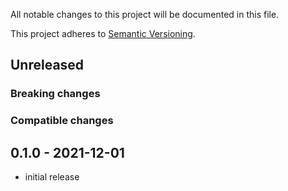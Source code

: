 All notable changes to this project will be documented in this file.

This project adheres to [Semantic Versioning](http://semver.org/spec/v2.0.0.html).


## Unreleased

### Breaking changes

### Compatible changes

## 0.1.0 - 2021-12-01

- initial release
